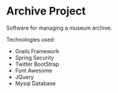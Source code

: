 # Archive Project

Software for managing a museum archive.


Technologies used:
  - Grails Framework
  - Spring Security
  - Twitter BootStrap
  - Font Awesome
  - JQuery
  - Mysql Database
